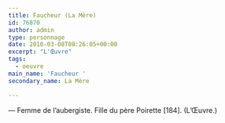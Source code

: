 ```yaml
---
title: Faucheur (La Mère)
id: 76870
author: admin
type: personnage
date: 2010-03-08T08:26:05+00:00
excerpt: "L'Œuvre"
tags:
  - oeuvre
main_name: 'Faucheur '
secondary_name: La Mère

---
```

— Femme de l&rsquo;aubergiste. Fille du père Poirette [184]. (L&rsquo;Œuvre.)